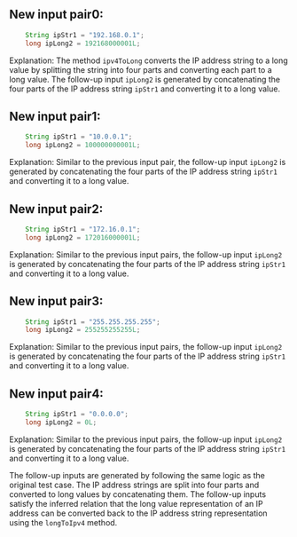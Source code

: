 ## New input pair0:
```java
    String ipStr1 = "192.168.0.1";
    long ipLong2 = 192168000001L;
```
Explanation: The method `ipv4ToLong` converts the IP address string to a long value by splitting the string into four parts and converting each part to a long value. The follow-up input `ipLong2` is generated by concatenating the four parts of the IP address string `ipStr1` and converting it to a long value.

## New input pair1:
```java
    String ipStr1 = "10.0.0.1";
    long ipLong2 = 100000000001L;
```
Explanation: Similar to the previous input pair, the follow-up input `ipLong2` is generated by concatenating the four parts of the IP address string `ipStr1` and converting it to a long value.

## New input pair2:
```java
    String ipStr1 = "172.16.0.1";
    long ipLong2 = 172016000001L;
```
Explanation: Similar to the previous input pairs, the follow-up input `ipLong2` is generated by concatenating the four parts of the IP address string `ipStr1` and converting it to a long value.

## New input pair3:
```java
    String ipStr1 = "255.255.255.255";
    long ipLong2 = 255255255255L;
```
Explanation: Similar to the previous input pairs, the follow-up input `ipLong2` is generated by concatenating the four parts of the IP address string `ipStr1` and converting it to a long value.

## New input pair4:
```java
    String ipStr1 = "0.0.0.0";
    long ipLong2 = 0L;
```
Explanation: Similar to the previous input pairs, the follow-up input `ipLong2` is generated by concatenating the four parts of the IP address string `ipStr1` and converting it to a long value.

The follow-up inputs are generated by following the same logic as the original test case. The IP address strings are split into four parts and converted to long values by concatenating them. The follow-up inputs satisfy the inferred relation that the long value representation of an IP address can be converted back to the IP address string representation using the `longToIpv4` method.